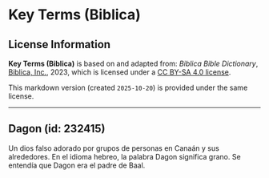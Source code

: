 # Key Terms (Biblica)

## License Information

**Key Terms (Biblica)** is based on and adapted from: _Biblica Bible Dictionary_, [Biblica, Inc.](https://www.biblica.com/), 2023, which is licensed under a [CC BY-SA 4.0 license](https://creativecommons.org/licenses/by-sa/4.0/legalcode.en).

This markdown version (created `2025-10-20`) is provided under the same license.



--------------------------------

## Dagon (id: 232415)

Un dios falso adorado por grupos de personas en Canaán y sus alrededores. En el idioma hebreo, la palabra Dagon significa grano. Se entendía que Dagon era el padre de Baal.


